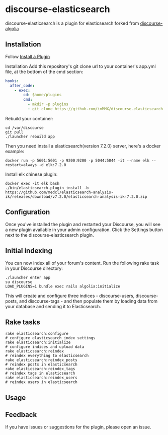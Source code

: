 # discourse-elasticsearch

discourse-elasticsearch is a plugin for elasticsearch forked from [discourse-algolia](https://github.com/discourse/discourse-algolia)

## Installation

Follow [Install a Plugin](https://meta.discourse.org/t/install-a-plugin/19157)

Installation
Add this repository's git clone url to your container's app.yml file, at the bottom of the cmd section:

```yml
hooks:
  after_code:
    - exec:
        cd: $home/plugins
        cmd:
          - mkdir -p plugins
          - git clone https://github.com/imMMX/discourse-elasticsearch.git
```
          

Rebuild your container:

```
cd /var/discourse
git pull
./launcher rebuild app
```

Then you need install a elasticsearch(version 7.2.0) server, here's a docker example:

```
docker run -p 5601:5601 -p 9200:9200 -p 5044:5044 -it --name elk --restart=always -d elk:7.2.0
```


Install elk chinese plugin:

```
docker exec -it elk bash
./bin/elasticsearch-plugin install -b https://github.com/medcl/elasticsearch-analysis-ik/releases/download/v7.2.0/elasticsearch-analysis-ik-7.2.0.zip
```

## Configuration

Once you've installed the plugin and restarted your Discourse, you will see a new plugin available in your admin configuration. Click the Settings button next to the discourse-elasticsearch plugin.

## Initial indexing

You can now index all of your forum's content. Run the following rake task in your Discourse directory:

```
./launcher enter app
su discourse
LOAD_PLUGINS=1 bundle exec rails algolia:initialize
```
This will create and configure three indices - discourse-users, discourse-posts, and discourse-tags - and then populate them by loading data from your database and sending it to Elasticsearch. 

## Rake tasks

```
rake elasticsearch:configure                                                 # configure elasticsearch index settings
rake elasticsearch:initialize                                                # configure indices and upload data
rake elasticsearch:reindex                                                   # reindex everything to elasticsearch
rake elasticsearch:reindex_posts                                             # reindex posts in elasticsearch
rake elasticsearch:reindex_tags                                              # reindex tags in elasticsearch
rake elasticsearch:reindex_users                                             # reindex users in elasticsearch
```

## Usage

## Feedback

If you have issues or suggestions for the plugin, please open an issue.
